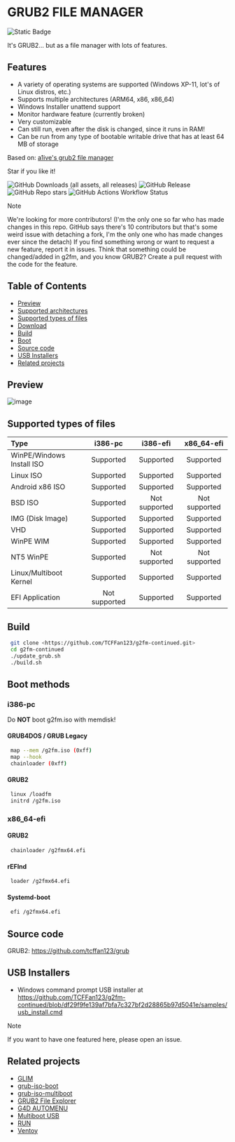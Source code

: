 # GRUB2 FILE MANAGER

![Static Badge](https://img.shields.io/badge/IN_BETA!-red?style=for-the-badge)

It's GRUB2... but as a file manager with lots of features.

## Features

- A variety of operating systems are supported (Windows XP-11, lot's of Linux distros, etc.)
- Supports multiple architectures (ARM64, x86, x86_64)
- Windows Installer unattend support
- Monitor hardware feature (currently broken)
- Very customizable
- Can still run, even after the disk is changed, since it runs in RAM!
- Can be run from any type of bootable writable drive that has at least 64 MB of storage

Based on: [a1ive's grub2 file manager](https://github.com/a1ive/grub2-filemanager)

Star if you like it!

![GitHub Downloads (all assets, all releases)](https://img.shields.io/github/downloads/TCFFan123/g2fm-continued/total?style=for-the-badge&labelColor=black&color=blue)
![GitHub Release](https://img.shields.io/github/v/release/TCFFan123/g2fm-continued?display_name=release&style=for-the-badge&labelColor=black)
![GitHub Repo stars](https://img.shields.io/github/stars/TCFFan123/g2fm-continued?style=for-the-badge&logo=github&labelColor=black)
![GitHub Actions Workflow Status](https://img.shields.io/github/actions/workflow/status/TCFFan123/g2fm-continued/build.yml?style=for-the-badge&labelColor=black&color=blue)
> [!NOTE]
> We're looking for more contributors! (I'm the only one so far who has made changes in this repo. GitHub says there's 10 contributors but that's some weird issue with detaching a fork, I'm the only one who has made changes ever since the detach)
> If you find something wrong or want to request a new feature, report it in issues.
> Think that something could be changed/added in g2fm, and you know GRUB2? Create a pull request with the code for the feature.

## Table of Contents

- [Preview](#preview)
- [Supported architectures](#supported-architectures)
- [Supported types of files](#supported-types-of-files)
- [Download](download-g2fm-here.)
- [Build](#build)
- [Boot](#boot)
- [Source code](#source-code)
- [USB Installers](#usb-installers)
- [Related projects](#related-projects)

## Preview

![image](https://github.com/user-attachments/assets/c8540ae1-71c7-4f0e-9d33-b676655fe003)

## Supported types of files

| Type                   |    i386-pc    |   i386-efi    |  x86_64-efi   |
| :--------------------- | :-----------: | :-----------: | :-----------: |
| WinPE/Windows Install ISO              |   Supported   |   Supported   |   Supported   |
| Linux ISO              |   Supported   |   Supported   |   Supported   |
| Android x86 ISO            |   Supported   |   Supported   |   Supported   |
| BSD ISO                |   Supported   | Not supported | Not supported |
| IMG (Disk Image)       |   Supported   |   Supported   |   Supported   |
| VHD                    |   Supported   |   Supported   |   Supported   |
| WinPE WIM              |   Supported   |   Supported   |   Supported   |
| NT5 WinPE              |   Supported   | Not supported | Not supported |
| Linux/Multiboot Kernel |   Supported   |   Supported   |   Supported   |
| EFI Application        | Not supported |   Supported   |   Supported   |

## Build

```bash
 git clone <https://github.com/TCFFan123/g2fm-continued.git>
 cd g2fm-continued
 ./update_grub.sh
 ./build.sh
```

## Boot methods

### i386-pc

Do **NOT** boot g2fm.iso with memdisk!

#### GRUB4DOS / GRUB Legacy

```bash
 map --mem /g2fm.iso (0xff)
 map --hook
 chainloader (0xff)
```

#### GRUB2

```bash
 linux /loadfm
 initrd /g2fm.iso
```

### x86_64-efi

#### GRUB2

```bash
 chainloader /g2fmx64.efi
```

#### rEFInd

```bash
 loader /g2fmx64.efi
```

#### Systemd-boot

```bash
 efi /g2fmx64.efi
```

## Source code

GRUB2: <https://github.com/tcffan123/grub>

## USB Installers

- Windows command prompt USB installer at <https://github.com/TCFFan123/g2fm-continued/blob/df29f9fe139af7bfa7c327bf2d28865b97d5041e/samples/usb_install.cmd>

> [!NOTE]
>If you want to have one featured here, please open an issue.

## Related projects

- [GLIM](https://github.com/thias/glim)
- [grub-iso-boot](https://github.com/Jimmy-Z/grub-iso-boot)
- [grub-iso-multiboot](https://github.com/mpolitzer/grub-iso-multiboot)
- [GRUB2 File Explorer](http://bbs.wuyou.net/forum.php?mod=viewthread&tid=320715)
- [G4D AUTOMENU](http://bbs.wuyou.net/forum.php?mod=viewthread&tid=203607)
- [Multiboot USB](http://mbusb.aguslr.com/)
- [RUN](http://bbs.wuyou.net/forum.php?mod=viewthread&tid=191301)
- [Ventoy](https://github.com/ventoy/Ventoy)
